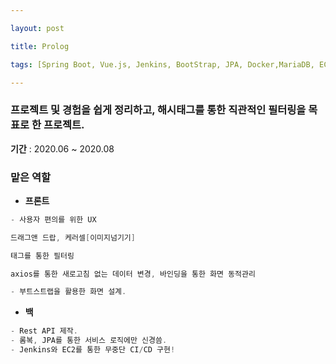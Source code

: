 ```yaml
---

layout: post

title: Prolog

tags: [Spring Boot, Vue.js, Jenkins, BootStrap, JPA, Docker,MariaDB, EC2, MVVM, Github]

---
```


### 프로젝트 및 경험을 쉽게 정리하고, 해시태그를 통한 직관적인 필터링을 목표로 한 프로젝트.

**기간** : 2020.06 ~ 2020.08

### **맡은 역할**

- **프론트**

```java
- 사용자 편의를 위한 UX

드래그앤 드랍, 케러셀[이미지넘기기]

태그를 통한 필터링

axios를 통한 새로고침 없는 데이터 변경, 바인딩을 통한 화면 동적관리

- 부트스트랩을 활용한 화면 설계.
```

- **백**

```java
- Rest API 제작.
- 롬복, JPA를 통한 서비스 로직에만 신경씀.
- Jenkins와 EC2를 통한 무중단 CI/CD 구현!
```